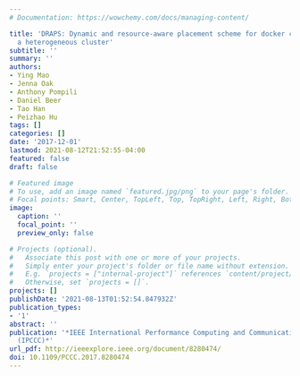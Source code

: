 ```yaml
---
# Documentation: https://wowchemy.com/docs/managing-content/

title: 'DRAPS: Dynamic and resource-aware placement scheme for docker containers in
  a heterogeneous cluster'
subtitle: ''
summary: ''
authors:
- Ying Mao
- Jenna Oak
- Anthony Pompili
- Daniel Beer
- Tao Han
- Peizhao Hu
tags: []
categories: []
date: '2017-12-01'
lastmod: 2021-08-12T21:52:55-04:00
featured: false
draft: false

# Featured image
# To use, add an image named `featured.jpg/png` to your page's folder.
# Focal points: Smart, Center, TopLeft, Top, TopRight, Left, Right, BottomLeft, Bottom, BottomRight.
image:
  caption: ''
  focal_point: ''
  preview_only: false

# Projects (optional).
#   Associate this post with one or more of your projects.
#   Simply enter your project's folder or file name without extension.
#   E.g. `projects = ["internal-project"]` references `content/project/deep-learning/index.md`.
#   Otherwise, set `projects = []`.
projects: []
publishDate: '2021-08-13T01:52:54.847932Z'
publication_types:
- '1'
abstract: ''
publication: '*IEEE International Performance Computing and Communications Conference
  (IPCCC)*'
url_pdf: http://ieeexplore.ieee.org/document/8280474/
doi: 10.1109/PCCC.2017.8280474
---
```

